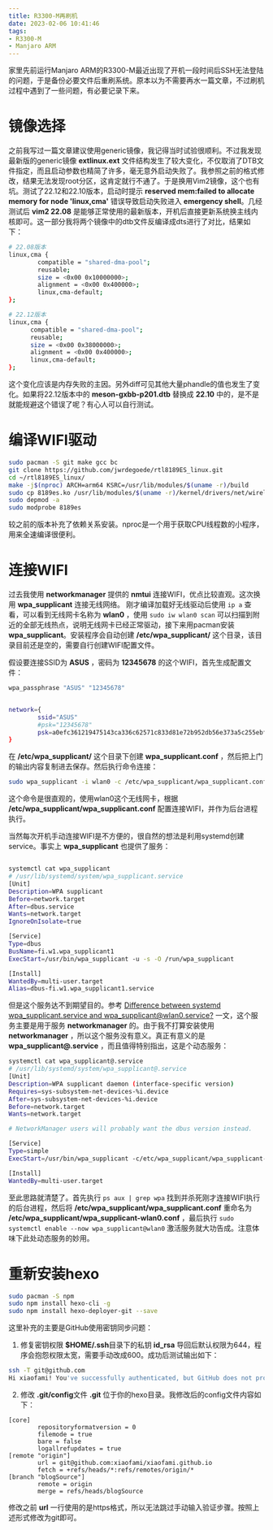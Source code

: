 ```yaml
---
title: R3300-M再刷机
date: 2023-02-06 10:41:46
tags:
- R3300-M
- Manjaro ARM
---
```


家里先前运行Manjaro ARM的R3300-M最近出现了开机一段时间后SSH无法登陆的问题，于是备份必要文件后重刷系统。原本以为不需要再水一篇文章，不过刷机过程中遇到了一些问题，有必要记录下来。
# 镜像选择
之前我写过一篇文章建议使用generic镜像，我记得当时试验很顺利。不过我发现最新版的generic镜像 **extlinux.ext** 文件结构发生了较大变化，不仅取消了DTB文件指定，而且启动参数也精简了许多，毫无意外启动失败了。我参照之前的格式修改，结果无法发现root分区，这肯定就行不通了。于是换用Vim2镜像，这个也有坑。测试了22.12和22.10版本，启动时提示 **reserved mem:failed to allocate memory for node 'linux,cma'** 错误导致启动失败进入 **emergency shell**。几经测试后 **vim2 22.08** 是能够正常使用的最新版本，开机后直接更新系统换主线内核即可。这一部分我将两个镜像中的dtb文件反编译成dts进行了对比，结果如下：
```bash
# 22.08版本
linux,cma {
        compatible = "shared-dma-pool";
        reusable;
        size = <0x00 0x10000000>;
        alignment = <0x00 0x400000>;
        linux,cma-default;
};
```

```bash
# 22.12版本
linux,cma {
      compatible = "shared-dma-pool";
      reusable;
      size = <0x00 0x38000000>;
      alignment = <0x00 0x400000>;
      linux,cma-default;
};
```
这个变化应该是内存失败的主因。另外diff可见其他大量phandle的值也发生了变化。如果将22.12版本中的 **meson-gxbb-p201.dtb** 替换成 **22.10** 中的，是不是就能规避这个错误了呢？有心人可以自行测试。
# 编译WIFI驱动
```bash
sudo pacman -S git make gcc bc
git clone https://github.com/jwrdegoede/rtl8189ES_linux.git
cd ~/rtl8189ES_linux/
make -j$(nproc) ARCH=arm64 KSRC=/usr/lib/modules/$(uname -r)/build
sudo cp 8189es.ko /usr/lib/modules/$(uname -r)/kernel/drivers/net/wireless/realtek/
sudo depmod -a
sudo modprobe 8189es
```
较之前的版本补充了依赖关系安装。nproc是一个用于获取CPU线程数的小程序，用来全速编译很便利。
# 连接WIFI
过去我使用 **networkmanager** 提供的 **nmtui** 连接WIFI，优点比较直观。这次换用 **wpa_supplicant** 连接无线网络。
刚才编译加载好无线驱动后使用 `ip a` 查看，可以看到无线网卡名称为 **wlan0** ，使用 `sudo iw wlan0 scan` 可以扫描到附近的全部无线热点，说明无线网卡已经正常驱动，接下来用pacman安装**wpa_supplicant**。安装程序会自动创建 **/etc/wpa_supplicant/** 这个目录，该目录目前还是空的，需要自行创建WIFI配置文件。

假设要连接SSID为 **ASUS** ，密码为 **12345678** 的这个WIFI，首先生成配置文件：
```bash
wpa_passphrase "ASUS" "12345678" 


network={
        ssid="ASUS"
        #psk="12345678"
        psk=a0efc361219475143ca336c62571c833d81e72b952db56e373a5c255ebff7e00
}
```
在 **/etc/wpa_supplicant/** 这个目录下创建 **wpa_supplicant.conf** ，然后把上门的输出内容复制进去保存。然后执行命令连接：
```bash
sudo wpa_supplicant -i wlan0 -c /etc/wpa_supplicant/wpa_supplicant.conf &
```
这个命令是很直观的，使用wlan0这个无线网卡，根据 **/etc/wpa_supplicant/wpa_supplicant.conf** 配置连接WIFI，并作为后台进程执行。

当然每次开机手动连接WIFI是不方便的，很自然的想法是利用systemd创建service。事实上 **wpa_supplicant** 也提供了服务：
```bash

systemctl cat wpa_supplicant
# /usr/lib/systemd/system/wpa_supplicant.service
[Unit]
Description=WPA supplicant
Before=network.target
After=dbus.service
Wants=network.target
IgnoreOnIsolate=true

[Service]
Type=dbus
BusName=fi.w1.wpa_supplicant1
ExecStart=/usr/bin/wpa_supplicant -u -s -O /run/wpa_supplicant

[Install]
WantedBy=multi-user.target
Alias=dbus-fi.w1.wpa_supplicant1.service
```
但是这个服务达不到期望目的。参考 [Difference between systemd wpa_supplicant.service and wpa_supplicant@wlan0.service?](https://unix.stackexchange.com/questions/361558/difference-between-systemd-wpa-supplicant-service-and-wpa-supplicantwlan0-servi) 一文，这个服务主要是用于服务 **networkmanager** 的。由于我不打算安装使用 **networkmanager** ，所以这个服务没有意义。真正有意义的是 **wpa_supplicant@.service** ，而且值得特别指出，这是个动态服务：

```bash
systemctl cat wpa_supplicant@.service
# /usr/lib/systemd/system/wpa_supplicant@.service
[Unit]
Description=WPA supplicant daemon (interface-specific version)
Requires=sys-subsystem-net-devices-%i.device
After=sys-subsystem-net-devices-%i.device
Before=network.target
Wants=network.target

# NetworkManager users will probably want the dbus version instead.

[Service]
Type=simple
ExecStart=/usr/bin/wpa_supplicant -c/etc/wpa_supplicant/wpa_supplicant-%I.conf -i%I

[Install]
WantedBy=multi-user.target
```

至此思路就清楚了。首先执行 `ps aux | grep wpa` 找到并杀死刚才连接WIFI执行的后台进程，然后将 **/etc/wpa_supplicant/wpa_supplicant.conf** 重命名为 **/etc/wpa_supplicant/wpa_supplicant-wlan0.conf** ，最后执行 `sudo systemctl enable --now wpa_supplicant@wlan0` 激活服务就大功告成。注意体味下此处动态服务的妙用。
# 重新安装hexo
```bash
sudo pacman -S npm
sudo npm install hexo-cli -g
sudo npm install hexo-deployer-git --save
```
这里补充的主要是GitHub使用密钥同步问题：

1. 修复密钥权限
**$HOME/.ssh**目录下的私钥 **id_rsa** 导回后默认权限为644，程序会抱怨权限太宽，需要手动改成600。成功后测试输出如下：
```bash
ssh -T git@github.com
Hi xiaofami! You've successfully authenticated, but GitHub does not provide shell access.
```
2. 修改 **.git/config**文件
**.git** 位于你的hexo目录。我修改后的config文件内容如下：
```config
[core]
        repositoryformatversion = 0
        filemode = true
        bare = false
        logallrefupdates = true
[remote "origin"]
        url = git@github.com:xiaofami/xiaofami.github.io
        fetch = +refs/heads/*:refs/remotes/origin/*
[branch "blogSource"]
        remote = origin
        merge = refs/heads/blogSource
```
修改之前 **url** 一行使用的是https格式，所以无法跳过手动输入验证步骤。按照上述形式修改为git即可。
